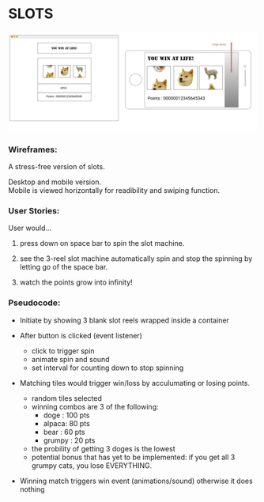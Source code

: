 # SLOTS

![wireframes](img/wireframes.jpg)

### Wireframes:

A stress-free version of slots.<br>

Desktop and mobile version.<br>
Mobile is viewed horizontally for readibility and swiping function.

### User Stories:

User would...
1. press down on space bar to spin the slot machine.

2. see the 3-reel slot machine automatically spin and stop the spinning by letting go of the space bar.

3. watch the points grow into infinity!

### Pseudocode:

* Initiate by showing 3 blank slot reels wrapped inside a container

* After button is clicked (event listener)
    * click to trigger spin
    * animate spin and sound
    * set interval for counting down to stop spinning

* Matching tiles would trigger win/loss by acculumating or losing points.
    * random tiles selected
    * winning combos are 3 of the following:
        - doge : 100 pts 
        - alpaca: 80 pts
        - bear : 60 pts
        - grumpy : 20 pts
    * the probility of getting 3 doges is the lowest
    * potential bonus that has yet to be implemented: if you get all 3 grumpy cats, you lose EVERYTHING. 

* Winning match triggers win event (animations/sound)
    otherwise it does nothing
